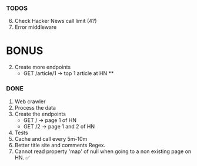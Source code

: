 ### TODOS

6. Check Hacker News call limit (4?)
7. Error middleware

# BONUS

2. Create more endpoints
    - GET /article/1 -> top 1 article at HN \*\*

### DONE

1. Web crawler
2. Process the data
3. Create the endpoints
    - GET / -> page 1 of HN
    - GET /2 -> page 1 and 2 of HN
4. Tests
5. Cache and call every 5m-10m
6. Better title site and comments Regex.
7. Cannot read property 'map' of null when going to a non existing page on HN. ✅

